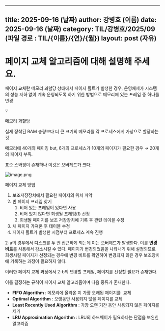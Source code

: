 
 ---
 title: 2025-09-16 (날짜)
 author: 강병호 (이름)
 date: 2025-09-16 (날짜)
 category: TIL/강병호/2025/09 (파일 경로 : TIL/{이름}/{연}/{월})
 layout: post (자유)
 ---

# **페이지 교체 알고리즘에 대해 설명해 주세요.**
    
페이지 교체란 메모리 과할당 상태에서 페이지 폴트가 발생한 경우, 운영체제가 시스템의 성능 저하 없이 계속 운영되도록 하기 위한 방법으로 메모리에 있는 프레임 중 하나를 변경

<aside>
💡

메모리 과할당

실제 장착된 RAM 총량보다 더 큰 크기의 메모리를 각 프로세스에게 가상으로 할당하는 것

메모리에 40개의 페이징 but, 6개의 프로세스가 10개의 페이지가 필요한 경우 → 20개의 페이지 부족. 

</aside>

~~표준 스와핑이 존재하나 이것은 오버헤드가 크다.~~

![image.png](attachment:9cca9244-1514-4fa8-ad6c-dc558f5ad64a:image.png)

페이지 교체 방법

1. 보조저장장치에서 필요한 페이지의 위치 파악
2. 빈 페이지 프레임 찾기
    1. 비어 있는 프레임이 있다면 사용
    2. 비어 있지 않다면  희생될 프레임(f) 선정
    3. 희생될 페이지를 보조 저장장치에 기록 후 관련 테이블 수정
3. 새 페이지 가져온 후 테이블 수정
4. 페이지 폴트가 발생한 시점부터 프로세스 계속 진행



2-a의 경우에서 디스크를 두 번 접근하게 되는데 이는 오버헤드가 발생한다. 이를 **변경 비트**를 사용해서 감소시킬 수 있다. 페이지가 변경되었음을 나타내기 위해 설정되므로 희생시킬 페이지가 선정되는 경우에 변경 비트를 확인하여 변경되지 않은 경우 보조장치에 기록하는 과정이 필요하지 않다.

이러한 페이지 교체 과정에서 2-b의 변경할 프레임, 페이지를 선정할 필요가 존재한다. 

이를 결정하는 규칙이 페이지 교체 알고리즘이며 다음 종류가 존재한다.

- **FIFO Algorithm** : 메모리에 올라온 지 가장 오래된 페이지를  교체
- **Optimal Algorithm** : 오랫동안 사용되지 않을 페이지를 교체
- **Least Recently Used Algorithm** : 가장 오랜 기간 동안 사용되지 않은 페이지를 제거
- **LRU Approximation Algorithm** : LRU의 하드웨어가 필요하다는 단점을 보완한 알고리즘
